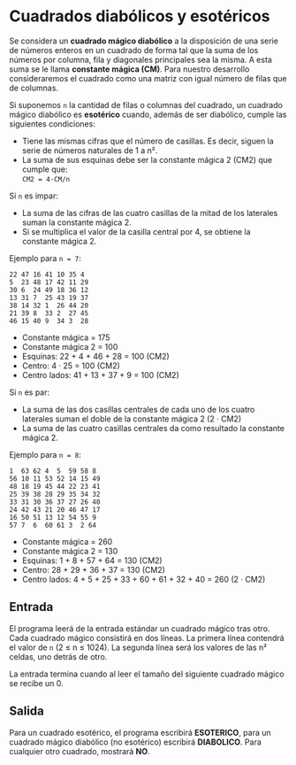 # Cuadrados diabólicos y esotéricos
Se considera un **cuadrado mágico diabólico** a la disposición de una serie de números enteros en un cuadrado de forma tal que la suma de los números por columna, fila y diagonales principales sea la misma. A esta suma se le llama **constante mágica (CM)**. Para nuestro desarrollo consideraremos el cuadrado como una matriz con igual número de filas que de columnas.

Si suponemos `n` la cantidad de filas o columnas del cuadrado, un cuadrado mágico diabólico es **esotérico** cuando, además de ser diabólico, cumple las siguientes condiciones:

- Tiene las mismas cifras que el número de casillas. Es decir, siguen la serie de números naturales de 1 a n².
- La suma de sus esquinas debe ser la constante mágica 2 (CM2) que cumple que:  
  `CM2 = 4⋅CM/n`

Si `n` es impar:
- La suma de las cifras de las cuatro casillas de la mitad de los laterales suman la constante mágica 2.
- Si se multiplica el valor de la casilla central por 4, se obtiene la constante mágica 2.

Ejemplo para `n = 7`:
```
22 47 16 41 10 35 4  
5  23 48 17 42 11 29  
30 6  24 49 18 36 12  
13 31 7  25 43 19 37  
38 14 32 1  26 44 20  
21 39 8  33 2  27 45  
46 15 40 9  34 3  28
```

- Constante mágica = 175
- Constante mágica 2 = 100
- Esquinas: 22 + 4 + 46 + 28 = 100 (CM2)
- Centro: 4 · 25 = 100 (CM2)
- Centro lados: 41 + 13 + 37 + 9 = 100 (CM2)

Si `n` es par:
- La suma de las dos casillas centrales de cada uno de los cuatro laterales suman el doble de la constante mágica 2 (2 · CM2)
- La suma de las cuatro casillas centrales da como resultado la constante mágica 2.

Ejemplo para `n = 8`:  
```
1  63 62 4  5  59 58 8  
56 10 11 53 52 14 15 49  
48 18 19 45 44 22 23 41  
25 39 38 28 29 35 34 32  
33 31 30 36 37 27 26 40  
24 42 43 21 20 46 47 17  
16 50 51 13 12 54 55 9  
57 7  6  60 61 3  2 64
```

- Constante mágica = 260
- Constante mágica 2 = 130
- Esquinas: 1 + 8 + 57 + 64 = 130 (CM2)
- Centro: 28 + 29 + 36 + 37 = 130 (CM2)
- Centro lados: 4 + 5 + 25 + 33 + 60 + 61 + 32 + 40 = 260 (2 · CM2)

## Entrada
El programa leerá de la entrada estándar un cuadrado mágico tras otro. Cada cuadrado mágico consistirá en dos líneas. La primera línea contendrá el valor de `n` (2 ≤ n ≤ 1024). La segunda línea será los valores de las n² celdas, uno detrás de otro.

La entrada termina cuando al leer el tamaño del siguiente cuadrado mágico se recibe un 0.

## Salida
Para un cuadrado esotérico, el programa escribirá **ESOTERICO**, para un cuadrado mágico diabólico (no esotérico) escribirá **DIABOLICO**. Para cualquier otro cuadrado, mostrará **NO**.
